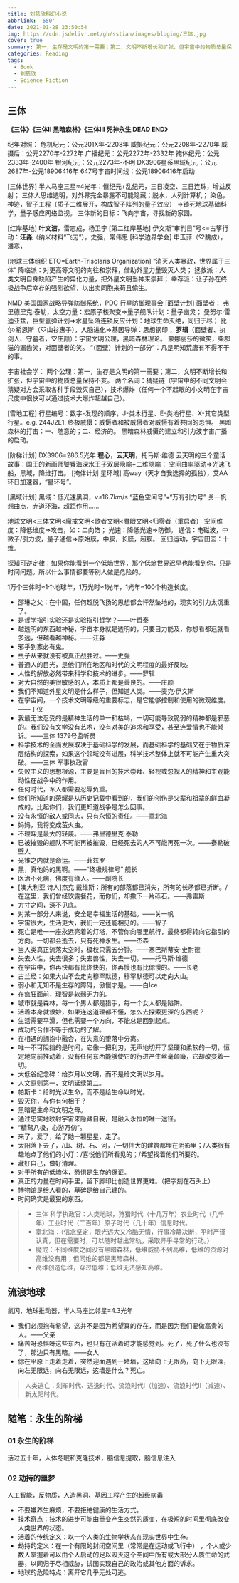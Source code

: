 ```yaml
---
title: 刘慈欣科幻小说
abbrlink: '650'
date: 2021-01-28 23:50:54
img: https://cdn.jsdelivr.net/gh/sstian/images/blogimg/三体.jpg
cover: true
summary: 第一，生存是文明的第一需要；第二，文明不断增长和扩张，但宇宙中的物质总量保持不变。猜疑链+技术爆炸
categories: Reading
tags:
  - Book
  - 刘慈欣
  - Science Fiction
---
```


## 三体

**《三体》《三体Ⅱ 黑暗森林》《三体Ⅲ 死神永生 DEAD END》**

纪年对照：
危机纪元：公元201X年-2208年
威摄纪元：公元2208年-2270年
威摄后：公元2270年-2272年
广播纪元：公元2272年-2332年
掩体纪元：公元2333年-2400年
银河纪元：公元2273年-不明
DX3906星系黑域纪元：公元2687年-公元18906416年
647号宇宙时间线：公元18906416年启动

[三体世界] 半人马座三星≈4光年：恒纪元+乱纪元，三日凌空、三日连珠，增益反射；
三体人思维透明，对外界完全暴露不可能隐藏；脱水，人列计算机；
染色，神迹，智子工程（质子二维展开，构成智子阵列的量子效应）
=>锁死地球基础科学，量子感应网络监视。
三体新的目标：飞向宇宙，寻找新的家园。

[红岸基地] **叶文洁**，雷志成，杨卫宁
[第二红岸基地] 伊文斯“审判日”号<=古筝行动：**汪淼**（纳米材料“飞刃”），史强，常伟思
[科学边界学会] 申玉菲（♡魏成），潘寒，

[地球三体组织 ETO=Earth-Trisolaris Organization] “消灭人类暴政，世界属于三体”
降临派：对更高等文明的向往和崇拜，借助外星力量毁灭人类；
拯救派：人类文明自身缺陷产生的异化力量，把外星文明当神来崇拜；
幸存派：让子孙在终极战争后幸存的强烈欲望，以出卖同胞来苟且偷生。

NMD 美国国家战略导弹防御系统，PDC 行星防御理事会
[面壁计划] 面壁者：
弗里德里克·泰勒，太空力量：宏原子核聚变=>量子舰队计划：量子幽灵；
曼努尔·雷迪亚兹，巨型氢弹计划=>水星坠落连锁反应计划：地球生命灭绝，同归于尽；
比尔·希恩斯（♡山衫惠子），人脑进化=>基因导弹：思想钢印；
**罗辑**（面壁者、执剑人、守墓者，♡庄颜）：宇宙文明公理，黑暗森林理论。
蒙娜丽莎的微笑，柴郡猫的漏齿笑，对面壁者的笑。
“（面壁）计划的一部分”：凡是明知荒唐有不得不干的事。

宇宙社会学：
两个公理：第一，生存是文明的第一需要；第二，文明不断增长和扩张，但宇宙中的物质总量保持不变。
两个名词：猜疑链（宇宙中的不同文明会猜疑对方会采取各种手段毁灭自己），技术爆炸（任何一个不起眼的小文明在宇宙尺度中很快可以通过技术大爆炸超越自己）。

[雪地工程]
行星编号：数字-发现的顺序，J-类木行星、E-类地行星、X-其它类型行星。e.g. 244J2E1.
终极威慑：威慑者和被威慑者对威慑有着共同的恐惧。
黑暗森林的打击：一、随意的；二、经济的。
黑暗森林威慑的建立和引力波宇宙广播的启动。

[阶梯计划] DX3906=286.5光年 **程心**，**云天明**，托马斯·维德
云天明的三个童话故事：国王的新画师饕餮海深水王子双层隐喻+二维隐喻：
空间曲率驱动=>光速飞船，黑域，降维打击。
[掩体计划 星环城] 高way（天才自我选择的孤独），艾AA 环日加速器，“星环号”。

[黑域计划] 黑域：低光速黑洞，v≤16.7km/s
“蓝色空间号”+“万有引力号” 关一帆
翘曲点，赤道环海，超距作用……

地球文明<三体文明<魔戒文明<歌者文明<魔眼文明<归零者（重启者）
空间维度：降低维度=>攻击，如：二向箔；
光速：降低光速=>防御。
通信：电磁波，中微子/引力波，量子通信=>原始膜，中膜，长膜，超膜。
回归运动，宇宙田园：十维。

探知可逆定律：如果你能看到一个低熵世界，那个低熵世界迟早也能看到你，只是时间问题。所以什么事情都要等别人做是危险的。

1万个三体时≈1个地球年，1万光时≈1光年，1光年≈100个构造长度。

- 邵琳之父：在中国，任何超脱飞扬的思想都会怦然坠地的，现实的引力太沉重了。
- 是哲学指引实验还是实验指引哲学？——叶哲泰
- 越透明的东西越神秘，宇宙本身就是透明的，只要目力能及，你想看都远就看多远，但越看越神秘。——汪淼
- 邪乎到家必有鬼。
- 虫子从来就没有被真正战胜过。——史强
- 普通人的目光，是他们所在地区和时代的文明程度的最好反映。
- 人性的解放必然带来科学和技术的进步。——罗辑
- 对大自然的美很敏感的人，本质上都是善良的。——庄颜
- 我们不知道外星文明是什么样子，但知道人类。——麦克·伊文斯
- 在宇宙间，一个技术文明等级的重要标志，是它能够控制和使用的微观维度。——丁仪
- 我最无法忍受的是精神生活的单一和枯竭，一切可能导致脆弱的精神都是邪恶的。我们没有文学没有艺术，没有对美的追求和享受，甚至连爱情也不能倾诉。——三体 1379号监听员
- 科学技术的全面发展取决于基础科学的发展，而基础科学的基础又在于物质深层结构的探索，如果这个领域没有进展，科学技术整体上就不可能产生重大突破。——三体 军事执政官
- 失败主义的思想根源，主要是盲目的技术崇拜、轻视或忽视人的精神和主观能动性在战争中的作用。
- 任何时代，军人都需要忍辱负重。
- 你们所知道的荣耀是从历史记载中看到的，我们的创伤是父辈和祖辈的鲜血凝成的，比起你们，我们更知道战争是怎么回事。
- 没有永恒的敌人或同志，只有永恒的责任。——章北海
- 妈妈，我将变成萤火虫。
- 不理睬是最大的轻蔑。——弗里德里克·泰勒
- 已被摧毁的舰队不可能再被摧毁，已经死去的人不可能再死一次。——泰勒破壁人
- 光锥之内就是命运。——菲兹罗
- 黑，真他妈的黑啊。——“终极规律号” 舰长
- 医治不死病，佛度有缘人。——副院长
- [澳大利亚 诗人]杰克·戴维斯：所有的部落都已消失，所有的长矛都已折断。/在这里，我们曾经饮露餐花，而你们，却撒下一片砾石。——弗雷斯
- 方寸之间，深不见底。
- 对某一部分人来说，安全是幸福生活的基础。——关一帆
- 宇宙很大，生活更大，我们一定还能相见的。——智子
- 死亡是唯一一座永远亮着的灯塔，不管你向哪里航行，最终都得转向它指引的方向。一切都会逝去，只有死神永生。——杰森
- 当人类真正流落太空时，极权只需五分钟。——塞巴斯蒂安·史耐德
- 失去人性，失去很多；失去兽性，失去一切。——托马斯·维德
- 在宇宙中，你再快都有比你快的，你再慢也有比你慢的。——长老
- 古兰经：如果大山不会走向穆罕默德，穆罕默德可以走向大山。
- 弱小和无知不是生存的障碍，傲慢才是。——白Ice
- 在疯狂面前，理智是软弱无力的。
- 城市就是森林，每一个男人都是猎手，每一个女人都是陷阱。
- 活着本身就很妙，如果连这道理都不懂，怎么去探索更深的东西呢？
- 生活需要平滑，但也需要一个方向，不能总是回到起点。
- 成功的合作不等于成功的了解。
- 在相遇的拥抱中融合，在失意的堕落中分离。
- 唯一不可阻挡的是时间，它像一把利刃，无声地切开了坚硬和柔软的一切，恒定地向前推动着，没有任何东西能够使它的行进产生丝毫颠簸，它却改变着一切。
- 大低谷纪念碑：给岁月以文明，而不是给文明以岁月。
- 人文原则第一，文明延续第二。
- 帕斯卡：给时光以生命，而不是给生命以时光。
- 毁灭你，与你有何相干？
- 黑暗是生命和文明之母。
- 通过忠实地映射宇宙来隐藏自我，是融入永恒的唯一途径。
- “精骛八极，心游万仞”。
- 来了，爱了，给了她一颗星星，走了。
- 太阳落下去了，/山、树、石、河，/一切伟大的建筑都埋在阴影里；/人类很有趣地点了他们的小灯：/喜悦他们所看见的；/希望找着他们所要的。
- 藏好自己，做好清理。
- 对于所有的低熵体，恐惧是生存的保证。
- 真正的力量在时间手里，留下脚印比创造世界更难。（把字刻在石头上）
- 博物馆是给人看的，墓碑是给自己建的。
- 时间确实是最狠的东西。

> - 三体 科学执政官：人类地球，狩猎时代（十几万年）农业时代（几千年）工业时代（二百年）原子时代（几十年）信息时代。
> - 章北海：（信念坚定，眼光远大又冷酷无情，行事冷静决断，平时严谨认真，但在需要时，可以随时越出常轨，采取异乎寻常的行动。）
> - 魔戒：不同维度之间没有黑暗森林，低维威胁不到高维，低维的资源对高维没有用；但同维的都是黑暗森林。
> - 高维创造低维，穿过低维；低维无法感知高维。

## 流浪地球

氦闪，地球推动器，半人马座比邻星=4.3光年

- 我们必须抱有希望，这并不是因为希望真的存在，而是因为我们要做高贵的人。——父亲
- 痛苦呀恐惧呀这些东西，也只有在活着时才能感觉到。死了，死了什么也没有了，那边只有黑暗。——女人
- 你在平原上走着走着，突然迎面遇到一堵墙，这墙向上无限高，向下无限深，向左无限远，向右无限远，这墙是什么？死亡。

> 人类逃亡：刹车时代、逃逸时代、流浪时代Ⅰ（加速）、流浪时代Ⅱ（减速）、新太阳时代。

## 随笔：永生的阶梯

### 01 永生的阶梯

活过五十年，人体冬眠和克隆技术，脑信息提取，脑信息注入

### 02 劫持的噩梦

人工智能，反物质，人造黑洞、基因工程产生的超级病毒

- 不要嫌养生麻烦，不要拒绝健康的生活方式。
- 技术奇点：技术的进步可能由量变产生突然的质变，在极短的时间里彻底改变人类世界的状态。
- 活着的传统定义：以一个人类的生物学状态在现实世界中生存。
- 劫持的定义：在一个有限的封闭空间里（常常是在运动或飞行中） ，个人或少数人掌握着可以由个人启动的足以毁灭这个空间中所有或大部分人质生命的武器，以同归于尽相威胁，试图实现自己的政治或其他方面的诉求。
- 地球的危险特点：离开它几乎无处可逃。